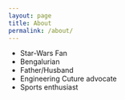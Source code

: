 ```yaml
---
layout: page
title: About
permalink: /about/
---
```


* Star-Wars Fan
* Bengalurian
* Father/Husband
* Engineering Cuture advocate
* Sports enthusiast

